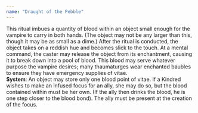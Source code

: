 ```yaml
---
name: "Draught of the Pebble"
---
```


This ritual imbues a quantity of blood within an object small enough for the vampire to carry in both hands. (The object may not be any larger than this, though it may be as small as a dime.) After the ritual is conducted, the object takes on a reddish hue and becomes slick to the touch. At a mental command, the caster may release the object from its enchantment, causing it to break down into a pool of blood. This blood may serve whatever purpose the vampire desires; many thaumaturges wear enchanted baubles to ensure they have emergency supplies of vitae.<br><b>System</b>: An object may store only one blood point of vitae. If a Kindred wishes to make an infused focus for an ally, she may do so, but the blood contained within must be her own. (If the ally then drinks the blood, he is one step closer to the blood bond). The ally must be present at the creation of the focus.

